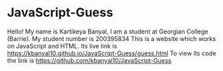 # JavaScript-Guess

Hello! My name is Kartikeya Banyal, I am a student at Georgian College (Barrie). My student number is 200395834
This is a website which works on JavaScript and HTML.
Its live link is  https://kbanyal10.github.io/JavaScript-Guess/guess.html
To view its code the link is https://github.com/kbanyal10/JavaScript-Guess
